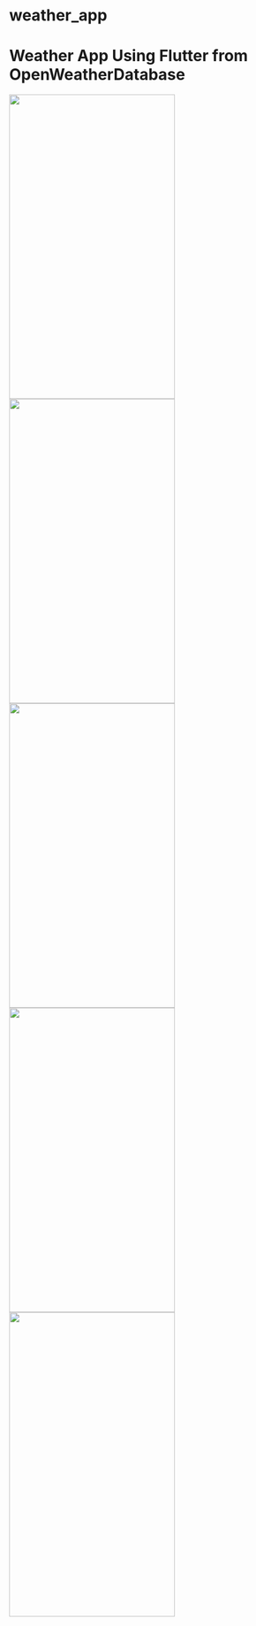 # weather_app

# Weather App Using Flutter from OpenWeatherDatabase


<p>
  <img src = "https://github.com/VivekTailor19/weather_app/assets/119835214/264f2cd4-2313-4f01-a6ab-6e8f4528914f" height = "550" width = "300">
  <img src = "https://github.com/VivekTailor19/weather_app/assets/119835214/e9cd4792-c9bc-4100-ba87-bdf29c972392" height = "550" width = "300">
  <img src = "https://github.com/VivekTailor19/weather_app/assets/119835214/8cbd619b-eb4a-4c84-bf7b-bbe26e5cc1de" height = "550" width = "300">
    <img src = "https://github.com/VivekTailor19/weather_app/assets/119835214/cbb50c7c-11c9-4d14-bcd8-b7df2803aabb" height = "550" width = "300">
    <img src = "https://github.com/VivekTailor19/weather_app/assets/119835214/12cfb439-11dd-4429-91fa-d4353fb3afc7" height = "550" width = "300">
</p>









